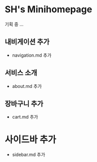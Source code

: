 # SH's Minihomepage 

기획 중 ... 

## 내비게이션 추가 
- navigation.md 추가 

## 서비스 소개
- about.md 추가 

## 장바구니 추가
- cart.md 추가 

# 사이드바 추가 

- sidebar.md 추가 